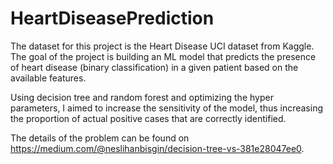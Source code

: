 # HeartDiseasePrediction

The dataset for this project is the Heart Disease UCI dataset from Kaggle. The goal of the project is building an ML model that predicts the presence of heart disease (binary classification) in a given patient based on the available features.

Using decision tree and random forest and optimizing the hyper parameters, I aimed to increase the sensitivity of the model, thus increasing the proportion of actual positive cases that are correctly identified.

The details of the problem can be found on https://medium.com/@neslihanbisgin/decision-tree-vs-381e28047ee0.
